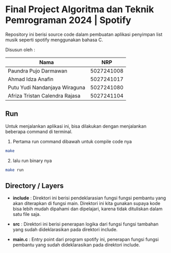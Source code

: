 # Final Project Algoritma dan Teknik Pemrograman 2024 | Spotify

Repository ini berisi source code dalam pembuatan aplikasi penyimpan list musik seperti spotify menggunakan bahasa C.

Disusun oleh : 

| Nama | NRP |
| ------ | ----- |
| Paundra Pujo Darmawan | 5027241008 | 
| Ahmad Idza Anafin | 5027241017 | 
| Putu Yudi Nandanjaya Wiraguna | 5027241080 |
| Afriza Tristan Calendra Rajasa | 5027241104 |


## Run 

Untuk menjalankan aplikasi ini, bisa dilakukan dengan menjalankan beberapa command di terminal.

1. Pertama run command dibawah untuk compile code nya
```bash
make
```

2. lalu run binary nya
```bash
make run
```

## Directory / Layers
- **include** : Direktori ini berisi pendeklarasian fungsi fungsi pembantu yang akan diterapkan di fungsi main. Direktori ini kita gunakan supaya kode bisa lebih mudah dipahami dan dipelajari, karena tidak dituliskan dalam satu file saja.

- **src** : Direktori ini berisi penerapan logika dari fungsi fungsi tambahan yang sudah dideklarasikan pada direktori include. 

- **main.c** : Entry point dari program spotify ini, penerapan fungsi fungsi pembantu yang sudah dideklarasikan pada direktori include.
